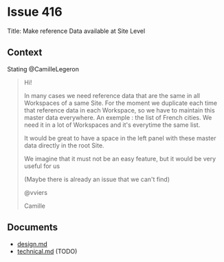 # Issue 416

Title: Make reference Data available at Site Level

## Context

Stating @CamilleLegeron

> Hi!
>
> In many cases we need reference data that are the same in all Workspaces of a same Site. For the moment we duplicate each time that reference data in each Workspace, so we have to maintain this master data everywhere.
> An exemple : the list of French cities. We need it in a lot of Workspaces and it's everytime the same list.
>
> It would be great to have a space in the left panel with these master data directly in the root Site.
>
> We imagine that it must not be an easy feature, but it would be very useful for us
>
> (Maybe there is already an issue that we can't find)
>
> @vviers
>
> Camille

## Documents

- [design.md](./design.md)
- [technical.md](./technical.md) (TODO)
